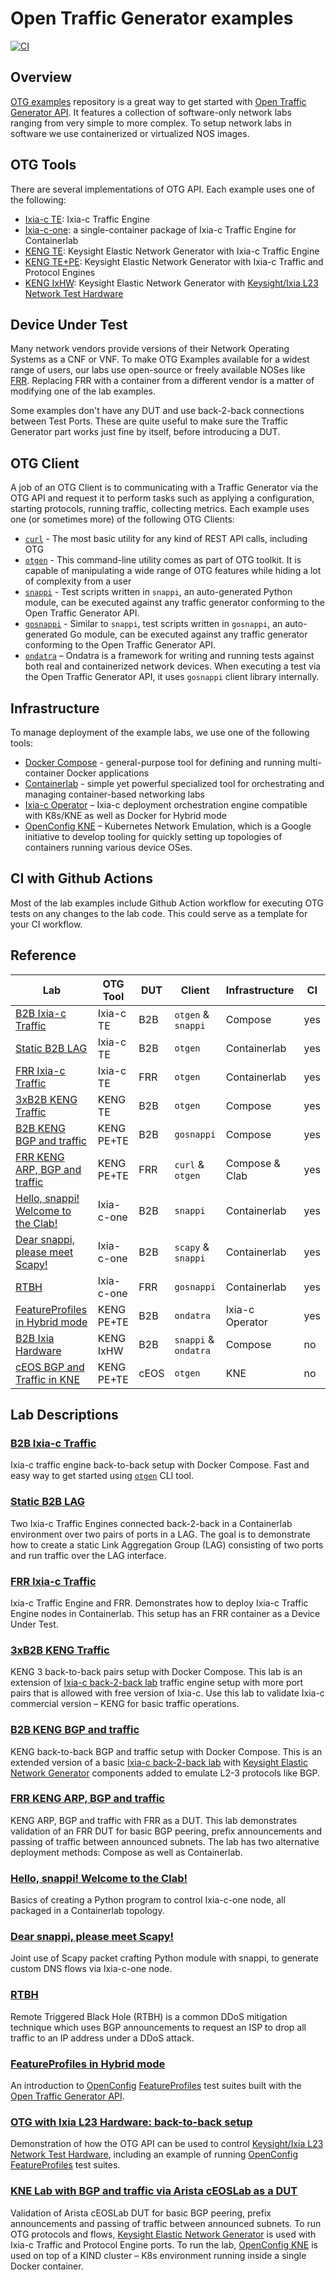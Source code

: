 # Open Traffic Generator examples

[![CI](https://github.com/open-traffic-generator/otg-examples/actions/workflows/ci.yml/badge.svg)](https://github.com/open-traffic-generator/otg-examples/actions/workflows/ci.yml)

## Overview

[OTG examples](https://github.com/open-traffic-generator/otg-examples) repository is a great way to get started with [Open Traffic Generator API](https://otg.dev). It features a collection of software-only network labs ranging from very simple to more complex. To setup network labs in software we use containerized or virtualized NOS images.

## OTG Tools

There are several implementations of OTG API. Each example uses one of the following:

* [Ixia-c TE](https://otg.dev/implementations/#ixia-c): Ixia-c Traffic Engine
* [Ixia-c-one](https://github.com/open-traffic-generator/ixia-c/blob/main/docs/deployments.md#deploy-ixia-c-one-using-containerlab): a single-container package of Ixia-c Traffic Engine for Containerlab
* [KENG TE](https://otg.dev/implementations/#keng): Keysight Elastic Network Generator with Ixia-c Traffic Engine
* [KENG TE+PE](https://otg.dev/implementations/#keng): Keysight Elastic Network Generator with Ixia-c Traffic and Protocol Engines
* [KENG IxHW](https://otg.dev/implementations/#ixhw): Keysight Elastic Network Generator with [Keysight/Ixia L23 Network Test Hardware](https://www.keysight.com/us/en/products/network-test/network-test-hardware.html)

## Device Under Test

Many network vendors provide versions of their Network Operating Systems as a CNF or VNF. To make OTG Examples available for a widest range of users, our labs use open-source or freely available NOSes like [FRR](https://frrouting.org/). Replacing FRR with a container from a different vendor is a matter of modifying one of the lab examples.

Some examples don't have any DUT and use back-2-back connections between Test Ports. These are quite useful to make sure the Traffic Generator part works just fine by itself, before introducing a DUT.

## OTG Client

A job of an OTG Client is to communicating with a Traffic Generator via the OTG API and request it to perform tasks such as applying a configuration, starting protocols, running traffic, collecting metrics. Each example uses one (or sometimes more) of the following OTG Clients:

* [`curl`](https://otg.dev/clients/curl/) - The most basic utility for any kind of REST API calls, including OTG
* [`otgen`](https://otg.dev/clients/otgen/) - This command-line utility comes as part of OTG toolkit. It is capable of manipulating a wide range of OTG features while hiding a lot of complexity from a user
* [`snappi`](https://otg.dev/clients/snappi/) - Test scripts written in `snappi`, an auto-generated Python module, can be executed against any traffic generator conforming to the Open Traffic Generator API.
* [`gosnappi`](https://otg.dev/clients/gosnappi/) - Similar to `snappi`, test scripts written in `gosnappi`, an auto-generated Go module, can be executed against any traffic generator conforming to the Open Traffic Generator API.
* [`ondatra`](https://github.com/openconfig/ondatra) – Ondatra is a framework for writing and running tests against both real and containerized network devices. When executing a test via the Open Traffic Generator API, it uses `gosnappi` client library internally.

## Infrastructure

To manage deployment of the example labs, we use one of the following tools:

* [Docker Compose](https://docs.docker.com/compose/) - general-purpose tool for defining and running multi-container Docker applications
* [Containerlab](https://containerlab.dev/) - simple yet powerful specialized tool for orchestrating and managing container-based networking labs
* [Ixia-c Operator](https://github.com/open-traffic-generator/ixia-c-operator) – Ixia-c deployment orchestration engine compatible with K8s/KNE as well as Docker for Hybrid mode
* [OpenConfig KNE](https://github.com/openconfig/kne) – Kubernetes Network Emulation, which is a Google initiative to develop tooling for quickly setting up topologies of containers running various device OSes.

## CI with Github Actions

Most of the lab examples include Github Action workflow for executing OTG tests on any changes to the lab code. This could serve as a template for your CI workflow.

## Reference

| Lab                                                                                                                          | OTG Tool    | DUT  | Client               | Infrastructure  | CI  |
| ---------------------------------------------------------------------------------------------------------------------------- | ----------- | ---- | -------------------- | --------------  | --- |
| [B2B Ixia-c Traffic](https://github.com/open-traffic-generator/otg-examples/blob/main/docker-compose/b2b)                    | Ixia-c TE   | B2B  | `otgen` & `snappi`   | Compose         | yes |
| [Static B2B LAG](https://github.com/open-traffic-generator/otg-examples/blob/main/clab/ixia-c-b2b-lag)                       | Ixia-c TE   | B2B  | `otgen`              | Containerlab    | yes |
| [FRR Ixia-c Traffic](https://github.com/open-traffic-generator/otg-examples/blob/main/clab/ixia-c-te-frr)                    | Ixia-c TE   | FRR  | `otgen`              | Containerlab    | yes |
| [3xB2B KENG Traffic](https://github.com/open-traffic-generator/otg-examples/blob/main/docker-compose/b2b-3pair)              | KENG TE     | B2B  | `otgen`              | Compose         | yes |
| [B2B KENG BGP and traffic](https://github.com/open-traffic-generator/otg-examples/blob/main/docker-compose/cpdp-b2b)         | KENG PE+TE  | B2B  | `gosnappi`           | Compose         | yes |
| [FRR KENG ARP, BGP and traffic](https://github.com/open-traffic-generator/otg-examples/blob/main/docker-compose/cpdp-frr)    | KENG PE+TE  | FRR  | `curl` & `otgen`     | Compose & Clab  | yes |
| [Hello, snappi! Welcome to the Clab!](https://github.com/open-traffic-generator/otg-examples/blob/main/clab/ixia-c-b2b)      | Ixia-c-one  | B2B  | `snappi`             | Containerlab    | yes |
| [Dear snappi, please meet Scapy!](https://github.com/open-traffic-generator/otg-examples/blob/main/clab/ixia-c-b2b/SCAPY.md) | Ixia-c-one  | B2B  | `scapy` & `snappi`   | Containerlab    | yes |
| [RTBH](https://github.com/open-traffic-generator/otg-examples/blob/main/clab/rtbh)                                           | Ixia-c-one  | FRR  | `gosnappi`           | Containerlab    | yes |
| [FeatureProfiles in Hybrid mode](https://github.com/open-traffic-generator/otg-examples/blob/main/hybrid/fp-b2b)             | KENG PE+TE  | B2B  | `ondatra`            | Ixia-c Operator | yes |
| [B2B Ixia Hardware](https://github.com/open-traffic-generator/otg-examples/blob/main/hw/ixhw-b2b)                            | KENG IxHW   | B2B  | `snappi` & `ondatra` | Compose         | no  |
| [cEOS BGP and Traffic in KNE](https://github.com/open-traffic-generator/otg-examples/blob/main/kne/bgp-ceos)                 | KENG PE+TE  | cEOS | `otgen`              | KNE             | no  |


## Lab Descriptions

### [B2B Ixia-c Traffic](docker-compose/b2b)

Ixia-c traffic engine back-to-back setup with Docker Compose. Fast and easy way to get started using [`otgen`](https://github.com/open-traffic-generator/otgen) CLI tool.

### [Static B2B LAG](clab/ixia-c-b2b-lag)

Two Ixia-c Traffic Engines connected back-2-back in a Containerlab environment over two pairs of ports in a LAG. The goal is to demonstrate how to create a static Link Aggregation Group (LAG) consisting of two ports and run traffic over the LAG interface.

### [FRR Ixia-c Traffic](clab/ixia-c-te-frr)

Ixia-c Traffic Engine and FRR. Demonstrates how to deploy Ixia-c Traffic Engine nodes in Containerlab. This setup has an FRR container as a Device Under Test.

### [3xB2B KENG Traffic](docker-compose/b2b-3pair)

KENG 3 back-to-back pairs setup with Docker Compose. This lab is an extension of [Ixia-c back-2-back lab](docker-compose/b2b/README.md) traffic engine setup with more port pairs that is allowed with free version of Ixia-c. Use this lab to validate Ixia-c commercial version – KENG for basic traffic operations.

### [B2B KENG BGP and traffic](docker-compose/cpdp-b2b)

KENG back-to-back BGP and traffic setup with Docker Compose. This is an extended version of a basic [Ixia-c back-2-back lab](docker-compose/b2b/README.md) with [Keysight Elastic Network Generator](https://www.keysight.com/us/en/products/network-test/protocol-load-test/keysight-elastic-network-generator.html) components added to emulate L2-3 protocols like BGP.

### [FRR KENG ARP, BGP and traffic](docker-compose/cpdp-frr)

KENG ARP, BGP and traffic with FRR as a DUT. This lab demonstrates validation of an FRR DUT for basic BGP peering, prefix announcements and passing of traffic between announced subnets. The lab has two alternative deployment methods: Compose as well as Containerlab.

### [Hello, snappi! Welcome to the Clab!](clab/ixia-c-b2b)

Basics of creating a Python program to control Ixia-c-one node, all packaged in a Containerlab topology.

### [Dear snappi, please meet Scapy!](clab/ixia-c-b2b/SCAPY.md)

Joint use of Scapy packet crafting Python module with snappi, to generate custom DNS flows via Ixia-c-one node.

### [RTBH](clab/rtbh)

Remote Triggered Black Hole (RTBH) is a common DDoS mitigation technique which uses BGP announcements to request an ISP to drop all traffic to an IP address under a DDoS attack.

### [FeatureProfiles in Hybrid mode](hybrid/fp-b2b)

An introduction to [OpenConfig](https://openconfig.net/) [FeatureProfiles](https://github.com/openconfig/featureprofiles) test suites built with the [Open Traffic Generator API](https://otg.dev).

### [OTG with Ixia L23 Hardware: back-to-back setup](hw/ixhw-b2b)

Demonstration of how the OTG API can be used to control [Keysight/Ixia L23 Network Test Hardware](https://www.keysight.com/us/en/products/network-test/network-test-hardware.html), including an example of running [OpenConfig](https://openconfig.net/) [FeatureProfiles](https://github.com/openconfig/featureprofiles) test suites.

### [KNE Lab with BGP and traffic via Arista cEOSLab as a DUT](kne/bgp-ceos)

Validation of Arista cEOSLab DUT for basic BGP peering, prefix announcements and passing of traffic between announced subnets. To run OTG protocols and flows, [Keysight Elastic Network Generator](https://www.keysight.com/us/en/products/network-test/protocol-load-test/keysight-elastic-network-generator.html) is used with Ixia-c Traffic and Protocol Engine ports. To run the lab, [OpenConfig KNE](https://github.com/openconfig/kne) is used on top of a KIND cluster – K8s environment running inside a single Docker container.
